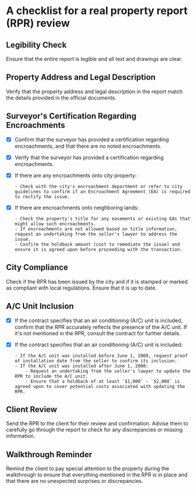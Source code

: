 # A checklist for a real property report (RPR) review

## Legibility Check

Ensure that the entire report is legible and all text and drawings are clear.

## Property Address and Legal Description

Verify that the property address and legal description in the report match the details provided in the official documents.

## Surveyor's Certification Regarding Encroachments

- [x] Confirm that the surveyor has provided a certification regarding encroachments, and that there are no noted encroachments.
- [x] Verify that the surveyor has provided a certification regarding encroachments.
- [x] If there are any encroachments onto city property:

      - Check with the city's encroachment department or refer to city guidelines to confirm if an Encroachment Agreement (EA) is required to rectify the issue.

- [x] If there are encroachments onto neighboring lands:

      - Check the property's title for any easements or existing EAs that might allow such encroachments.
      - If encroachments are not allowed based on title information, request an undertaking from the seller's lawyer to address the issue.
      - Confirm the holdback amount (cost to remediate the issue) and ensure it is agreed upon before proceeding with the transaction.

## City Compliance

Check if the RPR has been issued by the city and if it is stamped or marked as compliant with local regulations. Ensure that it is up to date.

## A/C Unit Inclusion

- [x] If the contract specifies that an air conditioning (A/C) unit is included, confirm that the RPR accurately reflects the presence of the A/C unit. If it's not mentioned in the RPR, consult the contract for further details.
- [x] If the contract specifies that an air conditioning (A/C) unit is included:

      - If the A/C unit was installed before June 1, 2008, request proof of installation date from the seller to confirm its inclusion.
      - If the A/C unit was installed after June 1, 2008:
          - Request an undertaking from the seller's lawyer to update the RPR to include the A/C unit.
          - Ensure that a holdback of at least `$1,000` - `$2,000` is agreed upon to cover potential costs associated with updating the RPR.

## Client Review

Send the RPR to the client for their review and confirmation. Advise them to carefully go through the report to check for any discrepancies or missing information.

## Walkthrough Reminder

Remind the client to pay special attention to the property during the walkthrough to ensure that everything mentioned in the RPR is in place and that there are no unexpected surprises or discrepancies.
